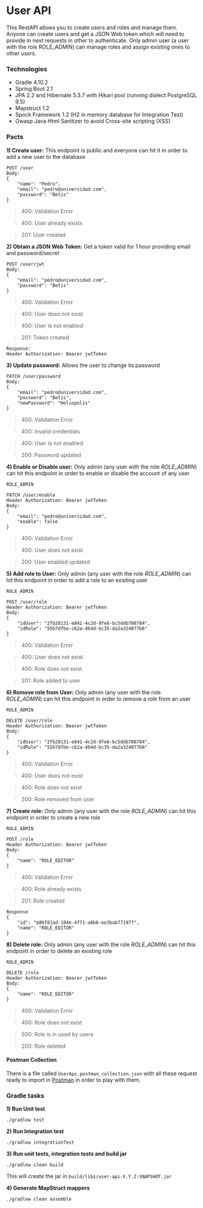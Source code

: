 # User API

This RestAPI allows you to create users and roles and manage them. Anyone can create users and get a JSON Web token which will need to provide in next requests in other to authenticate. Only admin user (a user with the role ROLE_ADMIN) can manage roles and assign existing ones to other users.
 
### Technologies
- Gradle 4.10.2
- Spring Boot 2.1
- JPA 2.2 and Hibernate 5.3.7 with Hikari pool (running dialect PostgreSQL 9.5) 
- Mapstruct 1.2
- Spock Framework 1.2 (H2 in memory database for Integration Test)
- Owasp Java Html Sanitizer to avoid Cross-site scripting (XSS)

### Pacts
**1) Create user:** This endpoint is public and everyone can hit it in order to add a new user to the database 
```
POST /user
Body:
{
	"name": "Pedro",
	"email": "pedro@universidad.com",
	"password": "Betis"
}
```
> 400: Validation Error

> 400: User already exists

> 201: User created

**2) Obtain a JSON Web Token:** Get a token valid for 1 hour providing email and password/secret
```
POST /user/jwt
Body:
{
	"email": "pedro@universidad.com",
	"password": "Betis"
}
```
> 400: Validation Error

> 400: User does not exist

> 400: User is not enabled

> 201: Token created
```
Response:
Header Authorization: Bearer jwtToken
```

**3) Update password:** Allows the user to change its password 
```
PATCH /user/password
Body:
{
	"email": "pedro@universidad.com",
	"password": "Betis",
	"newPassword": "Heliopolis"
}
```
> 400: Validation Error

> 400: Invalid credentials

> 400: User is not enabled

> 200: Password updated

**4) Enable or Disable user:** Only admin (any user with the role *ROLE_ADMIN*) can hit this endpoint in order to enable or disable the account of any user 
```
ROLE_ADMIN

PATCH /user/enable
Header Authorization: Bearer jwtToken
Body:
{
	"email": "pedro@universidad.com",
	"enable": false
}
```
> 400: Validation Error

> 400: User does not exist

> 200: User enabled updated

**5) Add role to User:** Only admin (any user with the role *ROLE_ADMIN*) can hit this endpoint in order to add a role to an existing user 
```
ROLE_ADMIN

POST /user/role
Header Authorization: Bearer jwtToken
Body:
{
	"idUser": "2fb28131-e841-4c2d-9fe6-bc5ddb708704",
	"idRole": "55b7dfbe-c62a-464d-bc35-da2a324077b6"
}
```
> 400: Validation Error

> 400: User does not exist

> 400: Role does not exist

> 201: Role added to user

**6) Remove role from User:** Only admin (any user with the role *ROLE_ADMIN*) can hit this endpoint in order to remove a role from an user 
```
ROLE_ADMIN

DELETE /user/role
Header Authorization: Bearer jwtToken
Body:
{
	"idUser": "2fb28131-e841-4c2d-9fe6-bc5ddb708704",
	"idRole": "55b7dfbe-c62a-464d-bc35-da2a324077b6"
}
```
> 400: Validation Error

> 400: User does not exist

> 400: Role does not exist

> 200: Role removed from user

**7) Create role:** Only admin (any user with the role *ROLE_ADMIN*) can hit this endpoint in order to create a new role 
```
ROLE_ADMIN

POST /role
Header Authorization: Bearer jwtToken
Body:
{
	"name": "ROLE_EDITOR"
}
```
> 400: Validation Error

> 400: Role already exists

> 201: Role created
```
Response
{
    "id": "e86f81ad-104e-4f71-a6b6-ee3bab771977",
    "name": "ROLE_EDITOR"
}
```

**8) Delete role:** Only admin (any user with the role *ROLE_ADMIN*) can hit this endpoint in order to delete an existing role 
```
ROLE_ADMIN

DELETE /role
Header Authorization: Bearer jwtToken
Body:
{
	"name": "ROLE_EDITOR"
}
```
> 400: Validation Error

> 400: Role does not exist

> 500: Role is in used by users

> 200: Role deleted

#### Postman Collection
There is a file called ```UserApi.postman_collection.json``` with all these request ready to import in [Postman](https://www.getpostman.com/) in order to play with them.
 
### Gradle tasks
**1) Run Unit test** 
```
./gradlew test
```
**2) Run Integration test** 
```
./gradlew integrationTest
```
**3) Run unit tests, integration tests and build jar** 
```
./gradlew clean build
```
This will create the jar in ```build/libs/user-api-X.Y.Z-SNAPSHOT.jar```

**4) Generate MapStruct mappers** 
```
./gradlew clean assemble
```
